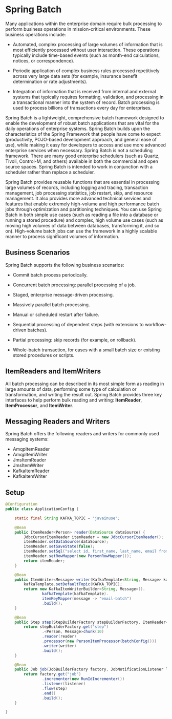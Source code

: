 # Spring Batch

Many applications within the enterprise domain require bulk processing to perform business operations in mission-critical environments. These business operations include:

* Automated, complex processing of large volumes of information that is most efficiently processed without user interaction. These operations typically include time-based events (such as month-end calculations, notices, or correspondence).

* Periodic application of complex business rules processed repetitively across very large data sets (for example, insurance benefit determination or rate adjustments).

* Integration of information that is received from internal and external systems that typically requires formatting, validation, and processing in a transactional manner into the system of record. Batch processing is used to process billions of transactions every day for enterprises.

Spring Batch is a lightweight, comprehensive batch framework designed to enable the development of robust batch applications that are vital for the daily operations of enterprise systems. Spring Batch builds upon the characteristics of the Spring Framework that people have come to expect (productivity, POJO-based development approach, and general ease of use), while making it easy for developers to access and use more advanced enterprise services when necessary. Spring Batch is not a scheduling framework. There are many good enterprise schedulers (such as Quartz, Tivoli, Control-M, and others) available in both the commercial and open source spaces. Spring Batch is intended to work in conjunction with a scheduler rather than replace a scheduler.

Spring Batch provides reusable functions that are essential in processing large volumes of records, including logging and tracing, transaction management, job processing statistics, job restart, skip, and resource management. It also provides more advanced technical services and features that enable extremely high-volume and high performance batch jobs through optimization and partitioning techniques. You can use Spring Batch in both simple use cases (such as reading a file into a database or running a stored procedure) and complex, high volume use cases (such as moving high volumes of data between databases, transforming it, and so on). High-volume batch jobs can use the framework in a highly scalable manner to process significant volumes of information.

## Business Scenarios

Spring Batch supports the following business scenarios:

* Commit batch process periodically.

* Concurrent batch processing: parallel processing of a job.

* Staged, enterprise message-driven processing.

* Massively parallel batch processing.

* Manual or scheduled restart after failure.

* Sequential processing of dependent steps (with extensions to workflow-driven batches).

* Partial processing: skip records (for example, on rollback).

* Whole-batch transaction, for cases with a small batch size or existing stored procedures or scripts.

## ItemReaders and ItemWriters

All batch processing can be described in its most simple form as reading in large amounts of data, performing some type of calculation or transformation, and writing the result out. Spring Batch provides three key interfaces to help perform bulk reading and writing: **ItemReader**, **ItemProcessor**, and **ItemWriter**.

## Messaging Readers and Writers

Spring Batch offers the following readers and writers for commonly used messaging systems:

* AmqpItemReader
* AmqpItemWriter
* JmsItemReader
* JmsItemWriter
* KafkaItemReader
* KafkaItemWriter

## Setup
```java
@Configuration
public class ApplicationConfig {

    static final String KAFKA_TOPIC = "javainuse";

    @Bean
    public ItemReader<Person> reader(DataSource dataSource) {
        JdbcCursorItemReader itemReader = new JdbcCursorItemReader();
        itemReader.setDataSource(dataSource);
        itemReader.setSaveState(false);
        itemReader.setSql("select id, first_name, last_name, email from persons");
        itemReader.setRowMapper(new PersonRowMapper());
        return itemReader;
    }

    @Bean
    public ItemWriter<Message> writer(KafkaTemplate<String, Message> kafkaTemplate) {
        kafkaTemplate.setDefaultTopic(KAFKA_TOPIC);
        return new KafkaItemWriterBuilder<String, Message>().
                kafkaTemplate(kafkaTemplate).
                itemKeyMapper(message -> "email-batch")
                .build();
    }

    @Bean
    public Step step(StepBuilderFactory stepBuilderFactory, ItemReader<Person> reader, ItemWriter<Message> writer) {
        return stepBuilderFactory.get("step")
                .<Person, Message>chunk(10)
                .reader(reader)
                .processor(new PersonItemProcessor(batchConfig()))
                .writer(writer)
                .build();
    }

    @Bean
    public Job job(JobBuilderFactory factory, JobNotificationListener listener, Step step) {
        return factory.get("job")
                .incrementer(new RunIdIncrementer())
                .listener(listener)
                .flow(step)
                .end()
                .build();
    }

}
```